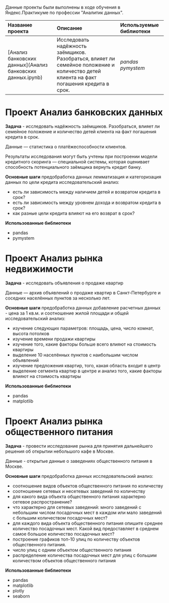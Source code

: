 Данные проекты были выполнены в ходе обучения в Яндекс.Практикуме по профессии "Аналитик данных".

| Название проекта | Описание | Используемые библиотеки | 
| :---------------------- | :---------------------- | :---------------------- |
| [Анализ банковских данных](Анализ банковских данных.ipynb) | Исследовать надёжность заёмщиков. Разобраться, влияет ли семейное положение и количество детей клиента на факт погашения кредита в срок.| *pandas* *pymystem* |

# Проект Анализ банковских данных
**Задача** - исследовать надёжность заёмщиков. Разобраться, влияет ли семейное положение и количество детей клиента на факт погашения кредита в срок.

Данные — статистика о платёжеспособности клиентов. 

Результаты исследования могут быть учтены при построении модели кредитного скоринга — специальной системы, которая оценивает способность потенциального заёмщика вернуть кредит банку.

**Основные шаги**
предобработка данных
лемматизация и категоризация данных по цели кредита
исследовательский анализ:
- есть ли зависимость между наличием детей и возвратом кредита в срок?
- есть ли зависимость между уровнем дохода и возвратом кредита в срок?
- как разные цели кредита влияют на его возврат в срок?

**Использованные библиотеки**
- pandas
- pymystem

# Проект Анализ рынка недвижимости
**Задача** - исследовать объявления о продаже квартир

Данные — архив объявлений о продаже квартир в Санкт-Петербурге и соседних населённых пунктов за несколько лет. 

**Основные шаги**
предобработка данных
добавление расчетных данных - цена за 1 кв.м. и соотношение жилой площади и общей
исследовательский анализ:
- изучение следующих параметров: площадь, цена, число комнат, высота потолков
- изучение времени продажи квартиры
- изучение того, какие факторы больше всего влияют на стоимость квартиры
- выделение 10 населённых пунктов с наибольшим числом объявлений
- изучение предложения квартир, того, какая область входит в центр
- выделение сегмента квартир в центре и анализ того, какие факторы влияют на стоимость квартиры

**Использованные библиотеки**
- pandas
- matplotlib

# Проект Анализ рынка общественного питания
**Задача** - провести исследование рынка для принятия дальнейшего решения об открытии небольшого кафе в Москве. 

Данные - открытые данные о заведениях общественного питания в Москве.

**Основные шаги**
предобработка данных
исследовательский анализ:
- соотношение видов объектов общественного питания по количеству
- соотношение сетевых и несетевых заведений по количеству
- для какого вида объекта общественного питания характерно сетевое распространение?
- что характерно для сетевых заведений: много заведений с небольшим числом посадочных мест в каждом или мало заведений с большим количеством посадочных мест?
- для каждого вида объекта общественного питания опишите среднее количество посадочных мест. Какой вид предоставляет в среднем самое большое количество посадочных мест?
- построение графиков топ-10 улиц по количеству объектов общественного питания. 
- число улиц с одним объектом общественного питания
- распределение количества посадочных мест для улиц с большим количеством объектов общественного питания

**Использованные библиотеки**
- pandas
- matplotlib
- plotly
- seaborn

